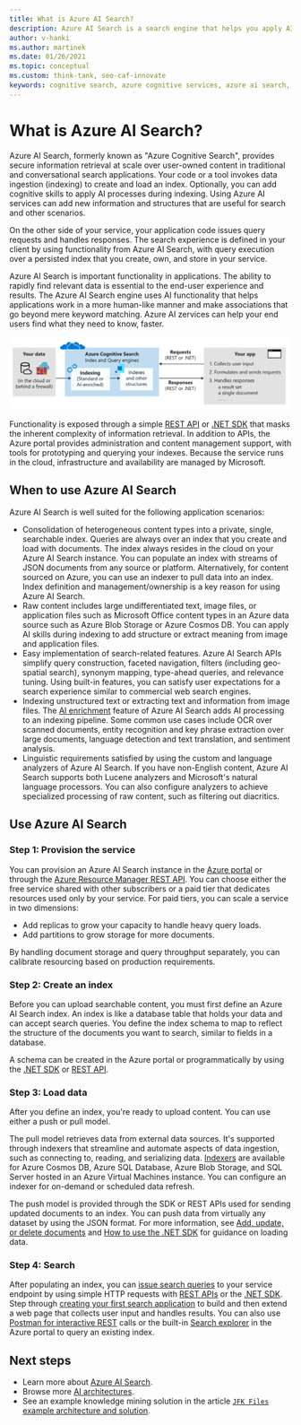 ```yaml
---
title: What is Azure AI Search?
description: Azure AI Search is a search engine that helps you apply AI processes while indexing.
author: v-hanki
ms.author: martinek
ms.date: 01/26/2021
ms.topic: conceptual
ms.custom: think-tank, seo-caf-innovate
keywords: cognitive search, azure cognitive services, azure ai search, what is cognitive, azure search
---
```


<!-- docutune:ignore "Azure Search" -->

# What is Azure AI Search?

Azure AI Search, formerly known as "Azure Cognitive Search", provides secure information retrieval at scale over user-owned content in traditional and conversational search applications. Your code or a tool invokes data ingestion (indexing) to create and load an index. Optionally, you can add cognitive skills to apply AI processes during indexing. Using Azure AI services can add new information and structures that are useful for search and other scenarios.

On the other side of your service, your application code issues query requests and handles responses. The search experience is defined in your client by using functionality from Azure AI Search, with query execution over a persisted index that you create, own, and store in your service.

Azure AI Search is important functionality in applications. The ability to rapidly find relevant data is essential to the end-user experience and results. The Azure AI Search engine uses AI functionality that helps applications work in a more human-like manner and make associations that go beyond mere keyword matching. Azure AI zervices can help your end users find what they need to know, faster.

![Diagram that shows Azure AI Search.](../../_images/ai-cognitive-search.png)

Functionality is exposed through a simple [REST API](/rest/api/searchservice/) or [.NET SDK](/azure/search/search-howto-dotnet-sdk) that masks the inherent complexity of information retrieval. In addition to APIs, the Azure portal provides administration and content management support, with tools for prototyping and querying your indexes. Because the service runs in the cloud, infrastructure and availability are managed by Microsoft.

## When to use Azure AI Search

Azure AI Search is well suited for the following application scenarios:

- Consolidation of heterogeneous content types into a private, single, searchable index. Queries are always over an index that you create and load with documents. The index always resides in the cloud on your Azure AI Search instance. You can populate an index with streams of JSON documents from any source or platform. Alternatively, for content sourced on Azure, you can use an indexer to pull data into an index. Index definition and management/ownership is a key reason for using Azure AI Search.
- Raw content includes large undifferentiated text, image files, or application files such as Microsoft Office content types in an Azure data source such as Azure Blob Storage or Azure Cosmos DB. You can apply AI skills during indexing to add structure or extract meaning from image and application files.
- Easy implementation of search-related features. Azure AI Search APIs simplify query construction, faceted navigation, filters (including geo-spatial search), synonym mapping, type-ahead queries, and relevance tuning. Using built-in features, you can satisfy user expectations for a search experience similar to commercial web search engines.
- Indexing unstructured text or extracting text and information from image files. The [AI enrichment](/azure/search/cognitive-search-concept-intro) feature of Azure AI Search adds AI processing to an indexing pipeline. Some common use cases include OCR over scanned documents, entity recognition and key phrase extraction over large documents, language detection and text translation, and sentiment analysis.
- Linguistic requirements satisfied by using the custom and language analyzers of Azure AI Search. If you have non-English content, Azure AI Search supports both Lucene analyzers and Microsoft's natural language processors. You can also configure analyzers to achieve specialized processing of raw content, such as filtering out diacritics.

## Use Azure AI Search

### Step 1: Provision the service

You can provision an Azure AI Search instance in the [Azure portal](https://portal.azure.com/) or through the [Azure Resource Manager REST API](/rest/api/searchmanagement/). You can choose either the free service shared with other subscribers or a paid tier that dedicates resources used only by your service. For paid tiers, you can scale a service in two dimensions:

- Add replicas to grow your capacity to handle heavy query loads.
- Add partitions to grow storage for more documents.

By handling document storage and query throughput separately, you can calibrate resourcing based on production requirements.

### Step 2: Create an index

Before you can upload searchable content, you must first define an Azure AI Search index. An index is like a database table that holds your data and can accept search queries. You define the index schema to map to reflect the structure of the documents you want to search, similar to fields in a database.

A schema can be created in the Azure portal or programmatically by using the [.NET SDK](/azure/search/search-howto-dotnet-sdk) or [REST API](/rest/api/searchservice/).

### Step 3: Load data

After you define an index, you're ready to upload content. You can use either a push or pull model.

The pull model retrieves data from external data sources. It's supported through indexers that streamline and automate aspects of data ingestion, such as connecting to, reading, and serializing data. [Indexers](/rest/api/searchservice/indexer-operations) are available for Azure Cosmos DB, Azure SQL Database, Azure Blob Storage, and SQL Server hosted in an Azure Virtual Machines instance. You can configure an indexer for on-demand or scheduled data refresh.

The push model is provided through the SDK or REST APIs used for sending updated documents to an index. You can push data from virtually any dataset by using the JSON format. For more information, see [Add, update, or delete documents](/rest/api/searchservice/addupdate-or-delete-documents) and [How to use the .NET SDK](/azure/search/search-howto-dotnet-sdk) for guidance on loading data.

### Step 4: Search

After populating an index, you can [issue search queries](/azure/search/search-query-overview) to your service endpoint by using simple HTTP requests with [REST APIs](/rest/api/searchservice/search-documents) or the [.NET SDK](/dotnet/api/microsoft.azure.search.idocumentsoperations). Step through [creating your first search application](/azure/search/tutorial-csharp-create-first-app) to build and then extend a web page that collects user input and handles results. You can also use [Postman for interactive REST](/azure/search/search-get-started-rest) calls or the built-in [Search explorer](/azure/search/search-explorer) in the Azure portal to query an existing index.

## Next steps

- Learn more about [Azure AI Search](/azure/search/).
- Browse more [AI architectures](/azure/architecture/browse/?azure_categories=ai-machine-learning).
- See an example knowledge mining solution in the article [`JFK Files` example architecture and solution](/azure/architecture/solution-ideas/articles/cognitive-search-with-skillsets).

